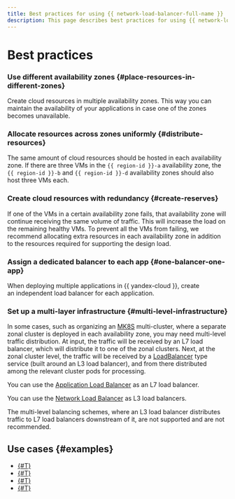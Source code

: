 ```yaml
---
title: Best practices for using {{ network-load-balancer-full-name }}
description: This page describes best practices for using {{ network-load-balancer-name }}.
---
```


# Best practices


### Use different availability zones {#place-resources-in-different-zones}

Create cloud resources in multiple availability zones. This way you can maintain the availability of your applications in case one of the zones becomes unavailable.

### Allocate resources across zones uniformly {#distribute-resources}

The same amount of cloud resources should be hosted in each availability zone. If there are three VMs in the `{{ region-id }}-a` availability zone, the `{{ region-id }}-b` and `{{ region-id }}-d` availability zones should also host three VMs each.

### Create cloud resources with redundancy {#create-reserves}

If one of the VMs in a certain availability zone fails, that availability zone will continue receiving the same volume of traffic. This will increase the load on the remaining healthy VMs. To prevent all the VMs from failing, we recommend allocating extra resources in each availability zone in addition to the resources required for supporting the design load.

### Assign a dedicated balancer to each app {#one-balancer-one-app}

When deploying multiple applications in {{ yandex-cloud }}, create an independent load balancer for each application.

### Set up a multi-layer infrastructure {#multi-level-infrastructure}

In some cases, such as organizing an [MK8S](../../managed-kubernetes/index.yaml) multi-cluster, where a separate zonal cluster is deployed in each availability zone, you may need multi-level traffic distribution. At input, the traffic will be received by an L7 load balancer, which will distribute it to one of the zonal clusters. Next, at the zonal cluster level, the traffic will be received by a [LoadBalancer](https://kubernetes.io/docs/concepts/services-networking/service/#loadbalancer) type service (built around an L3 load balancer), and from there distributed among the relevant cluster pods for processing.   

You can use the [Application Load Balancer](../../network-load-balancer/index.yaml) as an L7 load balancer.

You can use the [Network Load Balancer](../../application-load-balancer/index.yaml) as L3 load balancers.

The multi-level balancing schemes, where an L3 load balancer distributes traffic to L7 load balancers downstream of it, are not supported and are not recommended.

## Use cases {#examples}

* [{#T}](../tutorials/web-service.md)
* [{#T}](../tutorials/route-switcher.md)
* [{#T}](../tutorials/vm-autoscale/index.md)
* [{#T}](../tutorials/migration-from-nlb-to-alb/index.md)
